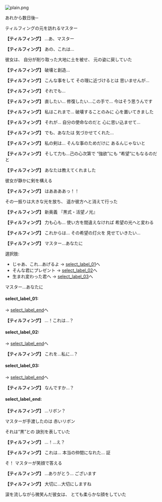 
![plain.png](../images/backgrounds/plain.png)

あれから数日後─

ティルフィングの元を訪れるマスター

**【ティルフィング】**
…あ、マスター

**【ティルフィング】**
あの、これは…

彼女は、
自分が削り取った大地に土を被せ、
元の姿に戻していた

**【ティルフィング】**
破壊と創造…

**【ティルフィング】**
こんな事をして
その理に近づけるとは
思いませんが…

**【ティルフィング】**
それでも…

**【ティルフィング】**
直したい…
修復したい…この手で…
今はそう思うんです

**【ティルフィング】**
私はこれまで…
破壊することのみに
心を置いてきました

**【ティルフィング】**
それが…
自分の使命なのだと
心に思い込ませて…

**【ティルフィング】**
でも、あなたは
気づかせてくれた…

**【ティルフィング】**
私の剣は…
そんな事のためだけに
あるんじゃないと

**【ティルフィング】**
そして力も…己の心次第で
“強欲”にも
“希望”にもなるのだと

**【ティルフィング】**
あなたは教えてくれました

彼女が静かに剣を構える

**【ティルフィング】**
はああああっ！！

その一振りは大きな光を放ち、
遥か彼方へと消えて行った

**【ティルフィング】**
新奥義
『黒式・活望ノ光』

**【ティルフィング】**
力も心も…
使い方を間違えなければ
希望の光へと変わる

**【ティルフィング】**
これからは…
その希望の灯火を
見せていきたい…

**【ティルフィング】**
マスター…あなたに

選択肢:
- じゃあ、これ…あげるよ → [select_label_01](#select_label_01)へ
- そんな君にプレゼント → [select_label_02](#select_label_02)へ
- 生まれ変わった君へ → [select_label_03](#select_label_03)へ

マスター…あなたに

#### select_label_01:
 → [select_label_end](#select_label_end)へ

**【ティルフィング】**
…！これは…？

#### select_label_02:
 → [select_label_end](#select_label_end)へ

**【ティルフィング】**
これを…私に…？

#### select_label_03:
 → [select_label_end](#select_label_end)へ

**【ティルフィング】**
なんですか…？

#### select_label_end:

**【ティルフィング】**
…リボン？

マスターが手渡したのは
赤いリボン

それは“黒”との
訣別を表していた

**【ティルフィング】**
…！…え？

**【ティルフィング】**
これは…
本当の仲間になれた…
証

そ！
マスターが笑顔で答える

**【ティルフィング】**
…ありがとう…
ございます

**【ティルフィング】**
大切に…大切にしますね

涙を流しながら微笑んだ彼女は、
とても柔らかな顔をしていた
